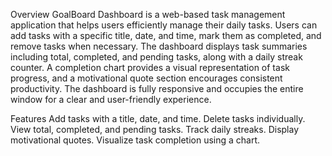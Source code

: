 Overview
GoalBoard Dashboard is a web-based task management application that helps users efficiently manage their daily tasks. Users can add tasks with a specific title, date, and time, mark them as completed, and remove tasks when necessary. The dashboard displays task summaries including total, completed, and pending tasks, along with a daily streak counter. A completion chart provides a visual representation of task progress, and a motivational quote section encourages consistent productivity. The dashboard is fully responsive and occupies the entire window for a clear and user-friendly experience.

Features
Add tasks with a title, date, and time.
Delete tasks individually.
View total, completed, and pending tasks.
Track daily streaks.
Display motivational quotes.
Visualize task completion using a chart.
